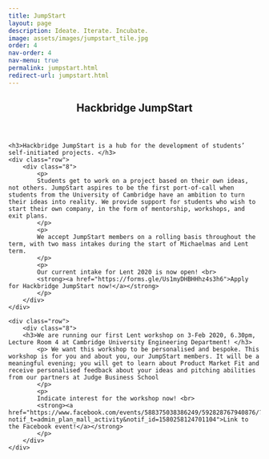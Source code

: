 ```yaml
---
title: JumpStart
layout: page
description: Ideate. Iterate. Incubate.
image: assets/images/jumpstart_tile.jpg
order: 4
nav-order: 4
nav-menu: true
permalink: jumpstart.html
redirect-url: jumpstart.html
---
```


<!-- Main -->
<div id="main" class="alt">

<!-- One -->
<section id="one">
	<div class="inner">
		<header class="major">
			<h1>Hackbridge JumpStart</h1>
		</header>
    </div>

    <h3>Hackbridge JumpStart is a hub for the development of students’ self-initiated projects. </h3> 
    <div class="row"> 
        <div class="8">
            <p>
            Students get to work on a project based on their own ideas, not others. JumpStart aspires to be the first port-of-call when students from the University of Cambridge have an ambition to turn their ideas into reality. We provide support for students who wish to start their own company, in the form of mentorship, workshops, and exit plans.
            </p>
            <p>
            We accept JumpStart members on a rolling basis throughout the term, with two mass intakes during the start of Michaelmas and Lent term.
            </p>
            <p>
            Our current intake for Lent 2020 is now open! <br>
            <strong><a href="https://forms.gle/Us1myDHBHHhz4s3h6">Apply for Hackbridge JumpStart now!</a></strong>
            </p>
        </div>
    </div>

    <div class="row">
        <div class="8">
        <h3>We are running our first Lent workshop on 3-Feb 2020, 6.30pm, Lecture Room 4 at Cambridge University Engineering Department! </h3>
            <p> We want this workshop to be personalised and bespoke. This workshop is for you and about you, our JumpStart members. It will be a meaningful evening; you will get to learn about Product Market Fit and receive personalised feedback about your ideas and pitching abilities from our partners at Judge Business School
            </p>
            <p>
            Indicate interest for the workshop now! <br>
            <strong><a href="https://www.facebook.com/events/588375038386249/592828767940876/?notif_t=admin_plan_mall_activity&notif_id=1580258124701104">Link to the Facebook event!</a></strong>
            </p>
        </div>
    </div>
</section>
